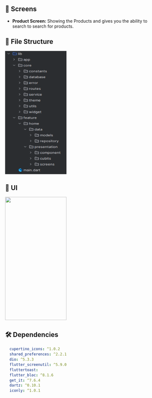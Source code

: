 ## 🤳 Screens

- **Product Screen:** Showing the Products and gives you the ability to search to search for products.
  
## 📁 File Structure

<img src="img_1.png"  width="200" height="400"/>




## 📱 UI


<img src="https://github.com/user-attachments/assets/c60a9f08-44ed-4281-b900-ebe54d30822a"  width="200" height="400"/>







## 🛠 Dependencies

```pubspec.yaml
  cupertino_icons: ^1.0.2
  shared_preferences: ^2.2.1
  dio: ^5.3.3
  flutter_screenutil: ^5.9.0
  fluttertoast:
  flutter_bloc: ^8.1.6
  get_it: ^7.6.4
  dartz: ^0.10.1
  iconly: ^1.0.1
```




